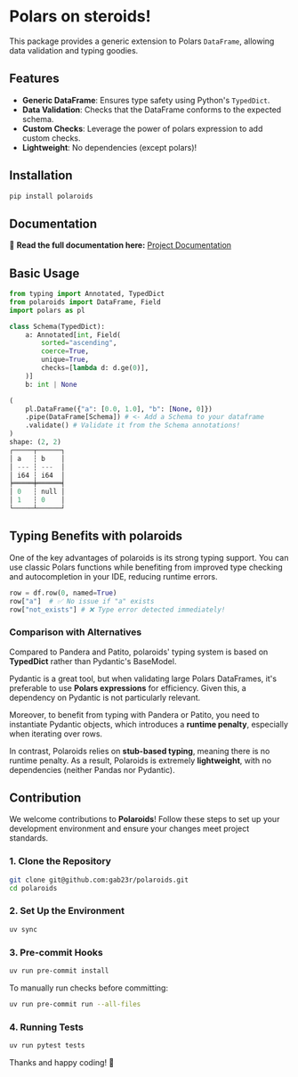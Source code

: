 # Polars on steroids!  

This package provides a generic extension to Polars `DataFrame`, allowing data validation and typing goodies.

## Features
- **Generic DataFrame**: Ensures type safety using Python's `TypedDict`.
- **Data Validation**: Checks that the DataFrame conforms to the expected schema.
- **Custom Checks**: Leverage the power of polars expression to add custom checks.
- **Lightweight**: No dependencies (except polars)!

## Installation

```sh
pip install polaroids
```

## Documentation

📖 **Read the full documentation here:** [Project Documentation](https://gab23r.github.io/polaroids/)

## Basic Usage


```python
from typing import Annotated, TypedDict
from polaroids import DataFrame, Field
import polars as pl

class Schema(TypedDict):
    a: Annotated[int, Field(
        sorted="ascending",
        coerce=True,
        unique=True,
        checks=[lambda d: d.ge(0)],
    )]
    b: int | None

(
    pl.DataFrame({"a": [0.0, 1.0], "b": [None, 0]})   
    .pipe(DataFrame[Schema]) # <- Add a Schema to your dataframe
    .validate() # Validate it from the Schema annotations!
)
shape: (2, 2)
┌─────┬──────┐
│ a   ┆ b    │
│ --- ┆ ---  │
│ i64 ┆ i64  │
╞═════╪══════╡
│ 0   ┆ null │
│ 1   ┆ 0    │
└─────┴──────┘
```

## Typing Benefits with polaroids

One of the key advantages of polaroids is its strong typing support. You can use classic Polars functions while benefiting from improved type checking and autocompletion in your IDE, reducing runtime errors.


```python
row = df.row(0, named=True)
row["a"]  # ✅ No issue if "a" exists
row["not_exists"] # ❌ Type error detected immediately!
```

### Comparison with Alternatives

Compared to Pandera and Patito, polaroids' typing system is based on **TypedDict** rather than Pydantic's BaseModel.

Pydantic is a great tool, but when validating large Polars DataFrames, it's preferable to use **Polars expressions** for efficiency. Given this, a dependency on Pydantic is not particularly relevant.

Moreover, to benefit from typing with Pandera or Patito, you need to instantiate Pydantic objects, which introduces a **runtime penalty**, especially when iterating over rows.

In contrast, Polaroids relies on **stub-based typing**, meaning there is no runtime penalty. As a result, Polaroids is extremely **lightweight**, with no dependencies (neither Pandas nor Pydantic).




## Contribution

We welcome contributions to **Polaroids**! Follow these steps to set up your development environment and ensure your changes meet project standards.

### 1. Clone the Repository  
```bash
git clone git@github.com:gab23r/polaroids.git
cd polaroids
```

### 2. Set Up the Environment
```bash
uv sync
```

### 3. Pre-commit Hooks
```bash
uv run pre-commit install
```

To manually run checks before committing:

```bash
uv run pre-commit run --all-files
```

### 4. Running Tests
```bash
uv run pytest tests
```

Thanks and happy coding! 🚀